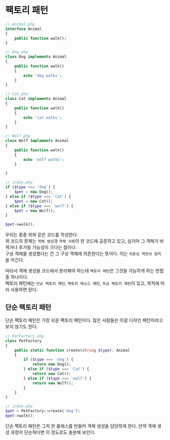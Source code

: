 # 팩토리 패턴

```php
// Animal.php
interface Animal
{
    public function walk();
}

// Dog.php
class Dog implements Animal
{
    public function walk()
    {
        echo 'dog walks';
    }
}

// Cat.php
class Cat implements Animal
{
    public function walk()
    {
        echo 'cat walks';
    }
}

// Wolf.php
class Wolf implements Animal
{
    public function walk()
    {
        echo 'wolf walks';
    }

}

// index.php
if ($type === 'dog') {
    $pet = new Dog();
} else if ($type === 'Cat') {
    $pet = new Cat();
} else if ($type === 'wolf') {
    $pet = new Wolf();
}

$pet->walk();
```

우리는 종종 위와 같은 코드를 작성한다.  
위 코드의 문제는 `객체 생성`과 `객체 사용`이 한 코드에 공존하고 있고, 심지어 그 객체가 바뀌거나 추가될 가능성이 크다는 점이다.  
구상 객체를 생성했다는 건 그 구상 객체에 의존한다는 뜻이다. 이는 `의존성 역전의 원칙`을 어긴다.

따라서 객체 생성을 코드에서 분리해야 하는데 `팩토리 패턴`은 그것을 가능하게 하는 방법 중 하나이다.  
팩토리 패턴에는 `단순 팩토리 패턴`, `팩토리 메소드 패턴`, `추상 팩토리 패턴`이 있고, 목적에 따라 사용하면 된다.

## 단순 팩토리 패턴

단순 팩토리 패턴은 가장 쉬운 팩토리 패턴이다. 많은 사람들은 이걸 디자인 패턴이라고 보지 않기도 한다.

```php
// PetFactory.php
class PetFactory
{
    public static function create(string $type): Animal
    {
        if ($type === 'dog') {
            return new Dog();
        } else if ($type === 'Cat') {
            return new Cat();
        } else if ($type === 'wolf') {
            return new Wolf();
        }
    }
}

// index.php
$pet = PetFactory::create('dog');
$pet->walk();
```

단순 팩토리 패턴은 그저 한 클래스를 만들어 객체 생성을 담당하게 한다. 만약 객체 생성 과정이 단순하다면 이 정도로도 충분해 보인다.
